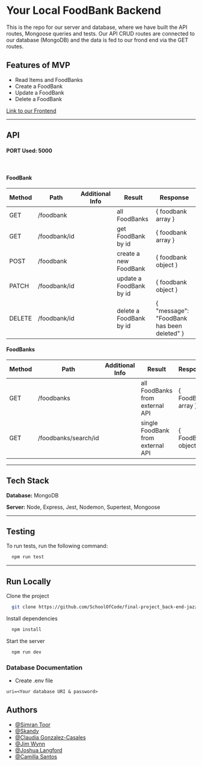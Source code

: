 # Your Local FoodBank Backend

This is the repo for our server and database, where we have built the API routes, Mongoose queries and tests. Our API CRUD routes are connected to our database (MongoDB) and the data is fed to our frond end via the GET routes.

## Features of MVP
- Read Items and FoodBanks
- Create a FoodBank
- Update a FoodBank
- Delete a FoodBank

[Link to our Frontend](https://github.com/SchoolOfCode/final-project_front-end-jazzy-code-superheros)

---
## API 
#### PORT Used: 5000
<br>

#### FoodBank

| Method | Path                 | Additional Info | Result                                    | Response                                    |
| ------ | -------------------- | --------------- | ----------------------------------------- | ------------------------------------------- |
| GET    | /foodbank            |                 | all FoodBanks                             | {  foodbank array }  |
| GET    | /foodbank/id         |                 | get FoodBank by id                        | {  foodbank array }  |
| POST   | /foodbank            |                 | create a new FoodBank                     | {  foodbank object } |
| PATCH  | /foodbank/id         |                 | update a FoodBank by id                   | {  foodbank object } |
| DELETE | /foodbank/id         |                 | delete a FoodBank by id                   | {  "message": "FoodBank has been deleted" }  |


#### FoodBanks

| Method | Path                 | Additional Info | Result                                    | Response                                    |
| ------ | -------------------- | --------------- | ----------------------------------------- | ------------------------------------------- |
| GET    | /foodbanks           |                 | all FoodBanks from external API           | { FoodBank array }                          |
| GET    | /foodbanks/search/id |                 | single FoodBank from external API         | { FoodBank object }                         |



---

## Tech Stack

**Database:** MongoDB
<br>

**Server:** Node, Express, Jest, Nodemon, Supertest, Mongoose

---
## Testing

To run tests, run the following command: 

```bash
  npm run test
```

---
## Run Locally

Clone the project

```bash
  git clone https://github.com/SchoolOfCode/final-project_back-end-jazzy-code-superheros.git
```

Install dependencies

```bash
  npm install
```

Start the server

```bash
  npm run dev
```


### Database Documentation

- Create .env file

```
uri=<Your database URI & password>
```


## Authors

- [@Simran Toor](https://www.github.com/simran-toor)
- [@Skandy](https://github.com/skandog)
- [@Claudia Gonzalez-Casales](https://github.com/ClaudiaGC1339)
- [@Jim Wynn](https://github.com/jimlikesjazz)
- [@Joshua Langford](https://github.com/J05hL)
- [@Camilla Santos](https://github.com/millagmc)